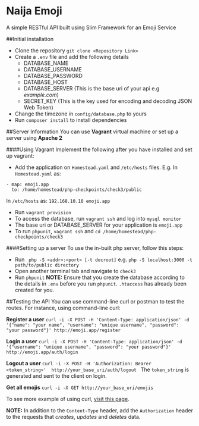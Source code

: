 # Naija Emoji
A simple RESTful API built using Slim Framework for an Emoji Service

##Initial installation
* Clone the repository `git clone <Repository Link>`
* Create a `.env` file and add the following details
  * DATABASE_NAME
  * DATABASE_USERNAME
  * DATABASE_PASSWORD
  * DATABASE_HOST
  * DATABASE_SERVER (This is the base uri of your api e.g *example.com*)
  * SECRET_KEY (This is the key used for encoding and decoding JSON Web Token)
* Change the timezone in `config/database.php` to yours
* Run `composer install` to install dependencies

##Server Information
You can use **Vagrant** virtual machine or set up a server using **Apache 2**

####Using Vagrant
Implement the following after you have installed and set up vagrant:
  * Add the application on `Homestead.yaml` and `/etc/hosts` files. E.g.
  In `Homestead.yaml` as:
  ```
  - map: emoji.app
    to: /home/homestead/php-checkpoints/check3/public
  ```
  In `/etc/hosts` as:
  ```192.168.10.10 emoji.app```
  * Run `vagrant provision`
  * To access the database, run `vagrant ssh` and log into `mysql monitor`
  * The base uri or DATABASE_SERVER for your application is `emoji.app`
  * To run `phpunit`, `vagrant ssh` and `cd /home/homestead/php-checkpoints/check3`

####Setting up a server
To use the in-built php server, follow this steps:
  * Run ` php -S <addr>:<port> [-t docroot]` e.g. `php -S localhost:3000 -t path/to/public directory`
  * Open another terminal tab and navigate to `check3`
  * Run `phpunit`
**NOTE:** Ensure that you create the database according to the details in `.env` before you run `phpunit`. `.htaccess` has already been created for you.

##Testing the API
You can use command-line curl or postman to test the routes.
For instance, using command-line curl:

**Register a user**
`curl -i -X POST -H 'Content-Type: application/json' -d '{"name": "your name", "username": "unique username", "password": "your password"}' http://emoji.app/register `

**Login a user**
`curl -i -X POST -H 'Content-Type: application/json' -d '{"username": "unique username", "password": "your password"}' http://emoji.app/auth/login `

**Logout a user**
`curl -i -X POST -H 'Authorization: Bearer <token_string>'  http://your_base_uri/auth/logout `
The `token_string` is generated and sent to the client on login.

**Get all emojis**
`curl -i -X GET http://your_base_uri/emojis `

To see more example of using curl, [visit this page](http://coenraets.org/blog/2011/12/restful-services-with-jquery-php-and-the-slim-framework/).

**NOTE:** In addition to the `Content-Type` header, add the `Authorization` header to the requests that *creates*, *updates* and *deletes* data.
